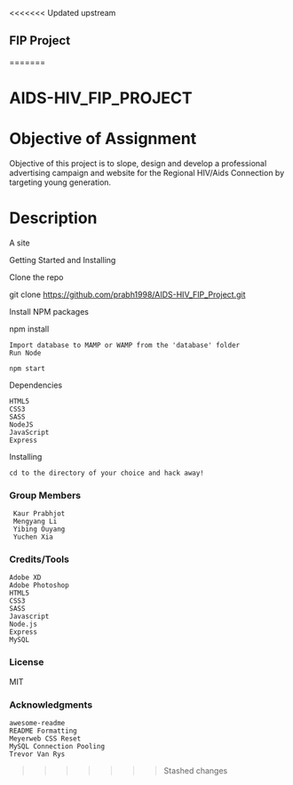 <<<<<<< Updated upstream
## FIP Project
=======
# AIDS-HIV_FIP_PROJECT

# Objective of Assignment

Objective of this project is to slope, design and develop a professional advertising campaign and website for the Regional HIV/Aids Connection by targeting young generation.

# Description

A site

Getting Started and Installing

Clone the repo

 git clone https://github.com/prabh1998/AIDS-HIV_FIP_Project.git



Install NPM packages

  npm install

    Import database to MAMP or WAMP from the 'database' folder
    Run Node

    npm start

Dependencies

    HTML5
    CSS3
    SASS
    NodeJS
    JavaScript
    Express

Installing

    cd to the directory of your choice and hack away!
### Group Members

     Kaur Prabhjot
     Mengyang Li
     Yibing Ouyang
     Yuchen Xia

### Credits/Tools

    Adobe XD
    Adobe Photoshop
    HTML5
    CSS3
    SASS
    Javascript
    Node.js
    Express
    MySQL

### License

MIT

### Acknowledgments

    awesome-readme
    README Formatting
    Meyerweb CSS Reset
    MySQL Connection Pooling
    Trevor Van Rys
>>>>>>> Stashed changes
